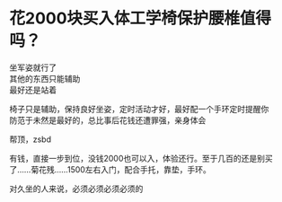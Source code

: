 # 花2000块买入体工学椅保护腰椎值得吗？


坐军姿就行了<br />
其他的东西只能辅助<br />
最好还是站着

椅子只是辅助，保持良好坐姿，定时活动才好，最好配一个手环定时提醒你<br />
防范于未然是最好的，总比事后花钱还遭罪强，亲身体会

帮顶，zsbd

有钱，直接一步到位，没钱2000也可以入，体验还行。至于几百的还是别买了……菊花残……1500左右入门，配合手托，靠垫，手环。

对久坐的人来说，必须必须必须必须的
